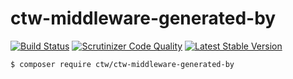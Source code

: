 # ctw-middleware-generated-by

[![Build Status](https://scrutinizer-ci.com/g/jonathanmaron/ctw-middleware-generated-by/badges/build.png?b=master)](https://scrutinizer-ci.com/g/jonathanmaron/ctw-middleware-generated-by/build-status/master)
[![Scrutinizer Code Quality](https://scrutinizer-ci.com/g/jonathanmaron/ctw-middleware-generated-by/badges/quality-score.png?b=master)](https://scrutinizer-ci.com/g/jonathanmaron/ctw-middleware-generated-by/?branch=master)
[![Latest Stable Version](https://poser.pugx.org/ctw/ctw-middleware-generated-by/v/stable)](https://packagist.org/packages/ctw/ctw-middleware-generated-by)


```bash
$ composer require ctw/ctw-middleware-generated-by
```
